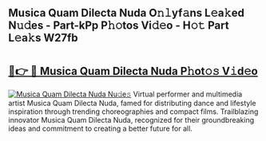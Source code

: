 ## Musica Quam Dilecta Nuda O𝚗𝚕yf𝚊ns L𝚎a𝚔ed N𝚞𝚍es - Part-kPp P𝚑𝚘tos Vi𝚍𝚎o - H𝚘𝚝 Part L𝚎a𝚔s W27fb

# <h2><a href="http://kfebhzk.oniu.top/?m=Musica+Quam+Dilecta+Nuda">🔗👉 🔴 Musica Quam Dilecta Nuda P𝚑ot𝚘𝚜 V𝚒d𝚎o</a></h2>

[![Musica Quam Dilecta Nuda Nu𝚍e𝚜](https://i.imgur.com/0qMVB7G.gif)](http://kfebhzk.oniu.top/?m=Musica+Quam+Dilecta+Nuda)
Virtual performer and multimedia artist Musica Quam Dilecta Nuda, famed for distributing dance and lifestyle inspiration through trending choreographies and compact films. Trailblazing innovator Musica Quam Dilecta Nuda, recognized for their groundbreaking ideas and commitment to creating a better future for all.  
